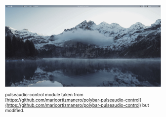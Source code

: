 ![theme_screenshot](https://github.com/vuckale/polybar-theme/blob/master/screenshot.png?raw=true)

pulseaudio-control module taken from [https://github.com/marioortizmanero/polybar-pulseaudio-control](https://github.com/marioortizmanero/polybar-pulseaudio-control) but modified.
